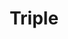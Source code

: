 ---
title: Triple
bjcp_cat: Belgian Tripel (18 C)
brew_date: November 18, 2018
type: homebrew_recipe
short_description: Classic Belgian Triple fermented with Wyeast Trappist High Gravity
page_url: /recipes/Triple.html
---